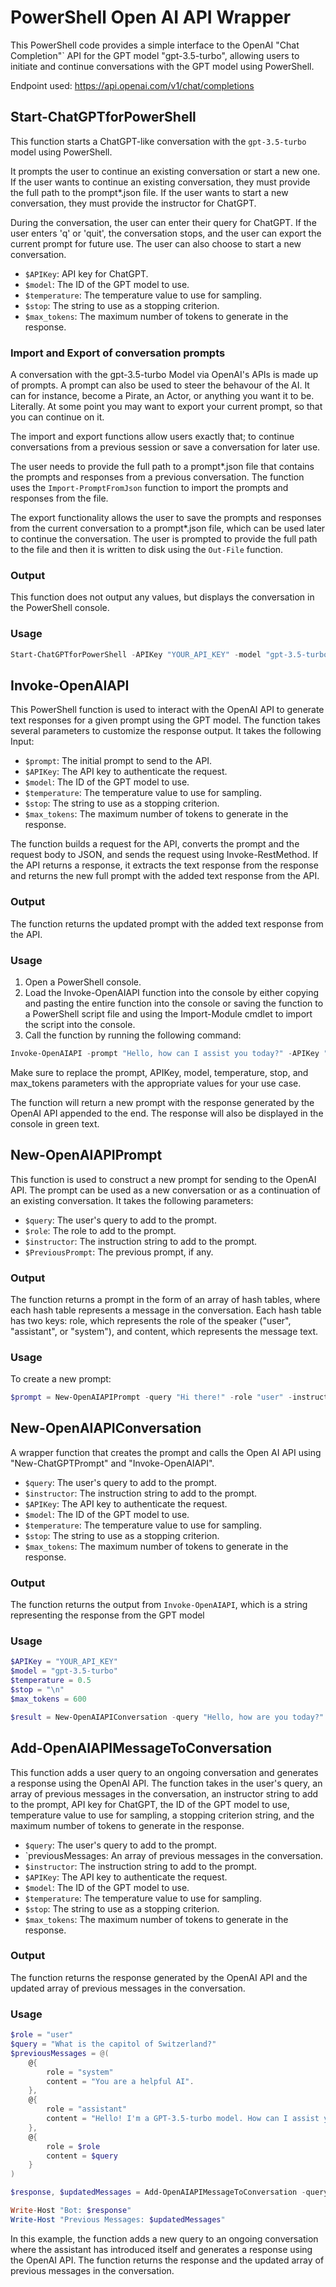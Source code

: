 # PowerShell Open AI API Wrapper
This PowerShell code provides a simple interface to the OpenAI "Chat Completion"` API for the GPT model "gpt-3.5-turbo", allowing users to initiate and continue conversations with the GPT model using PowerShell.

Endpoint used: https://api.openai.com/v1/chat/completions

## Start-ChatGPTforPowerShell 
This function starts a ChatGPT-like conversation with the `gpt-3.5-turbo` model using PowerShell. 

It  prompts the user to continue an existing conversation or start a new one. If the user wants to continue an existing conversation, they must provide the full path to the prompt*.json file. If the user wants to start a new conversation, they must provide the instructor for ChatGPT.

During the conversation, the user can enter their query for ChatGPT. If the user enters 'q' or 'quit', the conversation stops, and the user can export the current prompt for future use. The user can also choose to start a new conversation.

- `$APIKey`: API key for ChatGPT.
- `$model`: The ID of the GPT model to use.
- `$temperature`: The temperature value to use for sampling.
- `$stop`: The string to use as a stopping criterion.
- `$max_tokens`: The maximum number of tokens to generate in the response.

### Import and Export of conversation prompts
A conversation with the gpt-3.5-turbo Model via OpenAI's APIs is made up of prompts. A prompt can also be used to steer the behavour of the AI. It can for instance, become a Pirate, an Actor, or anything you want it to be. Literally. At some point you may want to export your current prompt, so that you can continue on it. 

The import and export functions allow users exactly that; to continue conversations from a previous session or save a conversation for later use.

The user needs to provide the full path to a prompt*.json file that contains the prompts and responses from a previous conversation. The function uses the `Import-PromptFromJson` function to import the prompts and responses from the file.

The export functionality allows the user to save the prompts and responses from the current conversation to a prompt*.json file, which can be used later to continue the conversation. The user is prompted to provide the full path to the file and then it is written to disk using the `Out-File` function.

### Output
This function does not output any values, but displays the conversation in the PowerShell console.

### Usage
```powershell
Start-ChatGPTforPowerShell -APIKey "YOUR_API_KEY" -model "gpt-3.5-turbo" -temperature 0.5 -stop "\n" -max_tokens 600
```


## Invoke-OpenAIAPI
This PowerShell function is used to interact with the OpenAI API to generate text responses for a given prompt using the GPT model. The function takes several parameters to customize the response output. It takes the following Input:

- `$prompt`: The initial prompt to send to the API.
- `$APIKey`: The API key to authenticate the request.
- `$model`: The ID of the GPT model to use.
- `$temperature`: The temperature value to use for sampling.
- `$stop`: The string to use as a stopping criterion.
- `$max_tokens`: The maximum number of tokens to generate in the response.

The function builds a request for the API, converts the prompt and the request body to JSON, and sends the request using Invoke-RestMethod. If the API returns a response, it extracts the text response from the response and returns the new full prompt with the added text response from the API.

### Output
The function returns the updated prompt with the added text response from the API.

### Usage
1. Open a PowerShell console.
2. Load the Invoke-OpenAIAPI function into the console by either copying and pasting the entire function into the console or saving the function to a PowerShell script file and using the Import-Module cmdlet to import the script into the console.
3. Call the function by running the following command:

```powershell
Invoke-OpenAIAPI -prompt "Hello, how can I assist you today?" -APIKey "your-api-key" -model "gpt-3.5-turbo" -temperature 0.7 -stop "\n" -max_tokens 500
```
Make sure to replace the prompt, APIKey, model, temperature, stop, and max_tokens parameters with the appropriate values for your use case.

The function will return a new prompt with the response generated by the OpenAI API appended to the end. The response will also be displayed in the console in green text.


## New-OpenAIAPIPrompt
This function is used to construct a new prompt for sending to the OpenAI API. The prompt can be used as a new conversation or as a continuation of an existing conversation. It takes the following parameters:

- `$query`: The user's query to add to the prompt.
- `$role`: The role to add to the prompt.
- `$instructor`: The instruction string to add to the prompt.
- `$PreviousPrompt`: The previous prompt, if any.

### Output
The function returns a prompt in the form of an array of hash tables, where each hash table represents a message in the conversation. Each hash table has two keys: role, which represents the role of the speaker ("user", "assistant", or "system"), and content, which represents the message text.

### Usage
To create a new prompt:
```powershell
$prompt = New-OpenAIAPIPrompt -query "Hi there!" -role "user" -instructor "You are a helpful AI."
```
## New-OpenAIAPIConversation
A wrapper function that creates the prompt and calls the Open AI API using "New-ChatGPTPrompt" and "Invoke-OpenAIAPI".
- `$query`: The user's query to add to the prompt.
- `$instructor`: The instruction string to add to the prompt.
- `$APIKey`: The API key to authenticate the request.
- `$model`: The ID of the GPT model to use.
- `$temperature`: The temperature value to use for sampling.
- `$stop`: The string to use as a stopping criterion.
- `$max_tokens`: The maximum number of tokens to generate in the response.

### Output
The function returns the output from `Invoke-OpenAIAPI`, which is a string representing the response from the GPT model

### Usage
```powershell
$APIKey = "YOUR_API_KEY"
$model = "gpt-3.5-turbo"
$temperature = 0.5
$stop = "\n"
$max_tokens = 600

$result = New-OpenAIAPIConversation -query "Hello, how are you today?" -instructor "You are a helpful AI." -APIKey $APIKey -model $model -temperature $temperature -stop $stop -max_tokens $max_tokens
```

## Add-OpenAIAPIMessageToConversation
This function adds a user query to an ongoing conversation and generates a response using the OpenAI API. The function takes in the user's query, an array of previous messages in the conversation, an instructor string to add to the prompt, API key for ChatGPT, the ID of the GPT model to use, temperature value to use for sampling, a stopping criterion string, and the maximum number of tokens to generate in the response.

- `$query`: The user's query to add to the prompt.
- `previousMessages: An array of previous messages in the conversation.
- `$instructor`: The instruction string to add to the prompt.
- `$APIKey`: The API key to authenticate the request.
- `$model`: The ID of the GPT model to use.
- `$temperature`: The temperature value to use for sampling.
- `$stop`: The string to use as a stopping criterion.
- `$max_tokens`: The maximum number of tokens to generate in the response.

### Output
The function returns the response generated by the OpenAI API and the updated array of previous messages in the conversation.

### Usage
```powershell
$role = "user"
$query = "What is the capitol of Switzerland?"
$previousMessages = @(
    @{
        role = "system"
        content = "You are a helpful AI".
    },
    @{
        role = "assistant"
        content = "Hello! I'm a GPT-3.5-turbo model. How can I assist you?"
    },
    @{
        role = $role
        content = $query
    }
)

$response, $updatedMessages = Add-OpenAIAPIMessageToConversation -query $query -previousMessages $previousMessages -instructor "Provide laptop recommendations" -APIKey "YOUR_API_KEY" -model "gpt-3.5-turbo" -temperature 0.5 -stop "\n" -max_tokens 600

Write-Host "Bot: $response"
Write-Host "Previous Messages: $updatedMessages"
```

In this example, the function adds a new query to an ongoing conversation where the assistant has introduced itself and generates a response using the OpenAI API. The function returns the response and the updated array of previous messages in the conversation.
